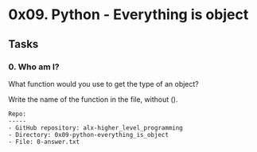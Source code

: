 # 0x09. Python - Everything is object
Tasks
-----
### 0. Who am I?

What function would you use to get the type of an object?

Write the name of the function in the file, without ().

```
Repo:
-----
- GitHub repository: alx-higher_level_programming
- Directory: 0x09-python-everything_is_object
- File: 0-answer.txt
